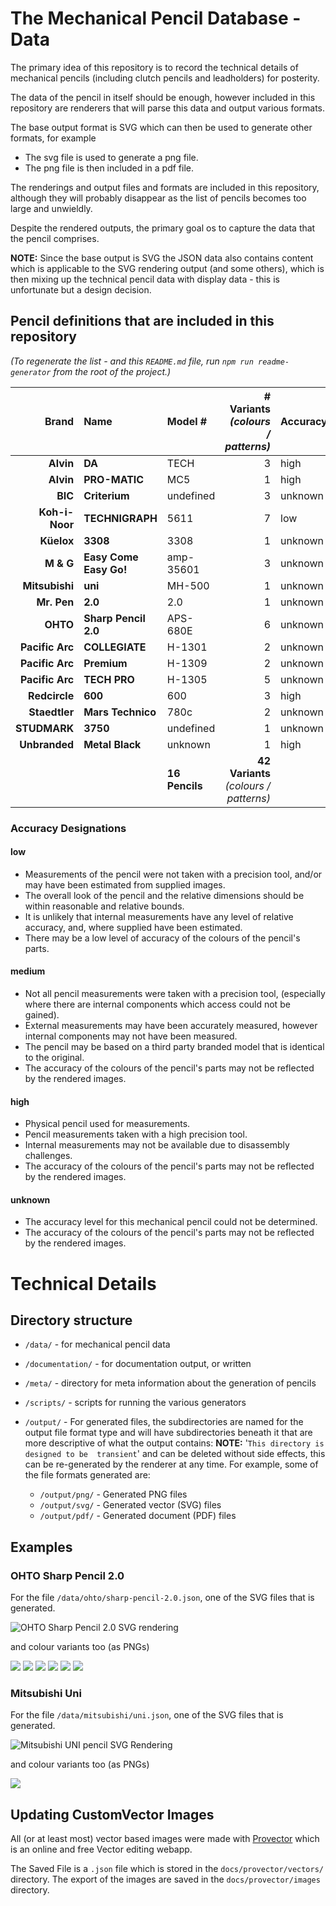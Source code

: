 # The Mechanical Pencil Database - Data

The primary idea of this repository is to record the technical details of 
mechanical pencils (including clutch pencils and leadholders) for posterity. 

The data of the pencil in itself should be enough, however included in this 
repository are renderers that will parse this data and output various formats.

The base output format is SVG which can then be used to generate other 
formats, for example 

 - The svg file is used to generate a png file.
 - The png file is then included in a pdf file.

The renderings and output files and formats are included in this repository, 
although they will probably disappear as the list of pencils becomes too large 
and unwieldly.

Despite the rendered outputs, the primary goal os to capture the data that the 
pencil comprises. 

**NOTE:** Since the base output is SVG the JSON data also contains content which 
is applicable to the SVG rendering output (and some others), which is 
then mixing up the technical pencil data with display data - this is 
unfortunate but a design decision.

## Pencil definitions that are included in this repository

_(To regenerate the list - and this `README.md` file, run `npm run readme-generator` from the root of the project.)_


| Brand | Name | Model # | # Variants<br />_(colours / patterns)_ | Accuracy |
| ---: | :--- | :--- | ---: | :--- |
| **Alvin** | **DA** | TECH | 3 | high |
| **Alvin** | **PRO-MATIC** | MC5 | 1 | high |
| **BIC** | **Criterium** | undefined | 3 | unknown |
| **Koh-i-Noor** | **TECHNIGRAPH** | 5611 | 7 | low |
| **Küelox** | **3308** | 3308 | 1 | unknown |
| **M &amp; G** | **Easy Come Easy Go!** | amp-35601 | 3 | unknown |
| **Mitsubishi** | **uni** | MH-500 | 1 | unknown |
| **Mr. Pen** | **2.0** | 2.0 | 1 | unknown |
| **OHTO** | **Sharp Pencil 2.0** | APS-680E | 6 | unknown |
| **Pacific Arc** | **COLLEGIATE** | H-1301 | 2 | unknown |
| **Pacific Arc** | **Premium** | H-1309 | 2 | unknown |
| **Pacific Arc** | **TECH PRO** | H-1305 | 5 | unknown |
| **Redcircle** | **600** | 600 | 3 | high |
| **Staedtler** | **Mars Technico** | 780c | 2 | unknown |
| **STUDMARK** | **3750** | undefined | 1 | unknown |
| **Unbranded** | **Metal Black** | unknown | 1 | high |
| | | **16 Pencils** | **42 Variants**<br />_(colours / patterns)_  |


### Accuracy Designations

#### low

 - Measurements of the pencil were not taken with a precision tool, and/or may have been estimated from supplied images.
 - The overall look of the pencil and the relative dimensions should be within reasonable and relative bounds.
 - It is unlikely that internal measurements have any level of relative accuracy, and, where supplied have been estimated.
 - There may be a low level of accuracy of the colours of the pencil's parts.

#### medium

 - Not all pencil measurements were taken with a precision tool, (especially where there are internal components which access could not be gained).
 - External measurements may have been accurately measured, however internal components may not have been measured.
 - The pencil may be based on a third party branded model that is identical to the original.
 - The accuracy of the colours of the pencil's parts may not be reflected by the rendered images.

#### high

 - Physical pencil used for measurements.
 - Pencil measurements taken with a high precision tool.
 - Internal measurements may not be available due to disassembly challenges.
 - The accuracy of the colours of the pencil's parts may not be reflected by the rendered images.

#### unknown

 - The accuracy level for this mechanical pencil could not be determined.
 - The accuracy of the colours of the pencil's parts may not be reflected by the rendered images.


# Technical Details



## Directory structure

- `/data/` - for mechanical pencil data
- `/documentation/` - for documentation output, or written
- `/meta/` - directory for meta information about the generation of pencils
- `/scripts/` - scripts for running the various generators


- `/output/` - For generated files, the subdirectories are named for the output 
  file format type and will have subdirectories beneath it that are more 
  descriptive of 
  what the output contains: **NOTE:** '`This directory is designed to be 
  transient`' and can be deleted without side effects, this can be 
  re-generated by the renderer at any time.  For example, some of the file 
  formats generated are: 
  - `/output/png/` - Generated PNG files 
  - `/output/svg/` - Generated vector (SVG) files 
  - `/output/pdf/` - Generated document (PDF) files 


## Examples

### OHTO Sharp Pencil 2.0

For the file `/data/ohto/sharp-pencil-2.0.json`, one of the SVG files that is generated.

![OHTO Sharp Pencil 2.0 SVG rendering](./output/svg/technical/ohto/sharp-pencil-2.0.svg)

and colour variants too (as PNGs)

<img src="./output/png/technical/OHTO/sharp-pencil-2.0-colour-black.png">

<img src="./output/png/technical/OHTO/sharp-pencil-2.0-colour-blue.png">

<img src="./output/png/technical/ohto/sharp-pencil-2.0-colour-green.png">

<img src="./output/png/technical/ohto/sharp-pencil-2.0-colour-red.png">

<img src="./output/png/technical/ohto/sharp-pencil-2.0-colour-wood.png">

<img src="./output/png/technical/ohto/sharp-pencil-2.0-colour-yellow.png">

### Mitsubishi Uni 

For the file `/data/mitsubishi/uni.json`, one of the SVG files that is 
generated.

![Mitsubishi UNI pencil SVG Rendering](./output/svg/technical/mitsubishi/uni.svg)

and colour variants too (as PNGs)

<img src="./output/png/technical/mitsubishi/uni-colour-maroon.png">


## Updating CustomVector Images

All (or at least most) vector based images were made with 
[Provector](https://provector.app) which is an online and free Vector 
editing webapp.


The Saved File is a `.json` file which is stored in the 
`docs/provector/vectors/` directory.  The export of the images are saved in 
the `docs/provector/images` directory.

